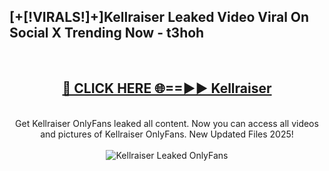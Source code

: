 <h2>[+[!VIRALS!]+]Kellraiser Leaked Video Viral On Social X Trending Now - t3hoh</h2>
<br>
<div align="center">
<h2><a href="https://libra.edu.pl?Kellraiser" rel="nofollow">🔴 CLICK HERE 🌐==►► Kellraiser</a></h2>
<br>
Get Kellraiser OnlyFans leaked all content. Now you can access all videos and pictures of Kellraiser OnlyFans. New Updated Files 2025!
<br>
<br>
<a href="https://libra.edu.pl?Kellraiser" rel="nofollow" data-target="animated-image.originalLink"><img src="https://i.ibb.co.com/WyWwxjT/player-gif2.gif" alt="Kellraiser Leaked OnlyFans" style="max-width: 100%; display: inline-block;" data-target="animated-image.originalImage"></a>
</div>
<br>